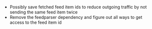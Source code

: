 - Possibly save fetched feed item ids to reduce outgoing traffic by not sending the same feed item twice
- Remove the feedparser dependency and figure out all ways to get access to the feed item id
